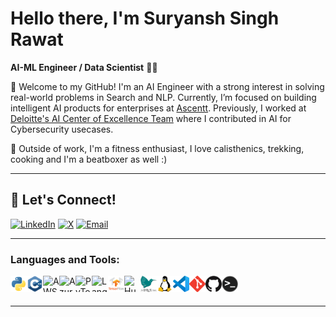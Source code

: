 # Hello there, I'm Suryansh Singh Rawat

**AI-ML Engineer / Data Scientist** 👨‍💻

👋 Welcome to my GitHub! I'm an AI Engineer with a strong interest in solving real-world problems in Search and NLP. Currently, I’m focused on building intelligent AI products for enterprises at [Ascentt](https://www.ascentt.com/). 
Previously, I worked at [Deloitte's AI Center of Excellence Team](https://www.deloitte.com/in/en/about/press-room/deloitte-unveils-global-ai-simulation-centre-of-excellence.html) where I contributed in AI for Cybersecurity usecases. 

👟 Outside of work, I'm a fitness enthusiast, I love calisthenics, trekking, cooking and I'm a beatboxer as well :) 

---

## 🤝 Let's Connect!  

[![LinkedIn](https://img.shields.io/badge/LinkedIn-Suryansh%20Singh%20Rawat-blue?style=flat-square&logo=linkedin)](https://linkedin.com/in/suryansh-singh-rawat)
[![X](https://img.shields.io/badge/X-Follow%20%40snareyansh-black?style=flat-square&logo=x)](https://x.com/snareyansh)
[![Email](https://img.shields.io/badge/Email-suryanshsinghrawat%40gmail.com-red?style=flat-square&logo=gmail)](mailto:suryanshsinghrawat@gmail.com)

---


### Languages and Tools:
<div>
<img align="left" alt="Python" width="26px" height="26px" title="Python" src="https://raw.githubusercontent.com/github/explore/80688e429a7d4ef2fca1e82350fe8e3517d3494d/topics/python/python.png"/>
<img align="left" alt="C++" width="26px" height="26px"title="C++" src="https://raw.githubusercontent.com/github/explore/80688e429a7d4ef2fca1e82350fe8e3517d3494d/topics/cpp/cpp.png" />
<img align="left" alt="AWS" width="26px" height="26px" title="AWS" src="https://github.com/gilbarbara/logos/blob/main/logos/aws.svg" />
<img align="left" alt="Azure" width="26px" height="26px" title="Azure" src="https://github.com/gilbarbara/logos/blob/main/logos/microsoft-azure.svg" /> 
<img align="left" alt="PyTorch" width="26px" height="26px"title="PyTorch" src="https://github.com/pytorch/pytorch/blob/main/docs/source/_static/img/pytorch-logo-flame.png" />
<img align="left" alt="Langchain" width="26px" height="26px"title="Langchain" src="https://github.com/langchain-ai/langchain/blob/master/docs/static/img/brand/favicon.png" />
<img align="left" alt="TF" width="26px" height="26px" title="TensorFlow" src="https://raw.githubusercontent.com/github/explore/80688e429a7d4ef2fca1e82350fe8e3517d3494d/topics/tensorflow/tensorflow.png" />
<img align="left" alt="HuggingFace" width="26px" height="26px" title="HuggingFace" src="https://github.com/gilbarbara/logos/blob/main/logos/hugging-face-icon.svg" />
<img align="left" alt="LaTeX" width="26px" height="26px" title="LaTeX" src="https://raw.githubusercontent.com/github/explore/80688e429a7d4ef2fca1e82350fe8e3517d3494d/topics/latex/latex.png" />
<img align="left" alt="Linux" width="26px" height="26px"title="Linux" src="https://raw.githubusercontent.com/github/explore/80688e429a7d4ef2fca1e82350fe8e3517d3494d/topics/linux/linux.png" />
<img align="left" alt="Visual Studio Code" width="26px" height="26px" title="VSCode" src="https://raw.githubusercontent.com/github/explore/80688e429a7d4ef2fca1e82350fe8e3517d3494d/topics/visual-studio-code/visual-studio-code.png" />
<img align="left" alt="Git" width="26px"  height="26px" title="Git" src="https://raw.githubusercontent.com/github/explore/80688e429a7d4ef2fca1e82350fe8e3517d3494d/topics/git/git.png" />
<img align="left" alt="GitHub" width="26px" height="26px" title="GitHub" src="https://raw.githubusercontent.com/github/explore/78df643247d429f6cc873026c0622819ad797942/topics/github/github.png" />
<img align="left" alt="Terminal" width="26px"  height="26px" title="Terminal" src="https://raw.githubusercontent.com/github/explore/80688e429a7d4ef2fca1e82350fe8e3517d3494d/topics/terminal/terminal.png" />
</div>

<br/><br/>

---
